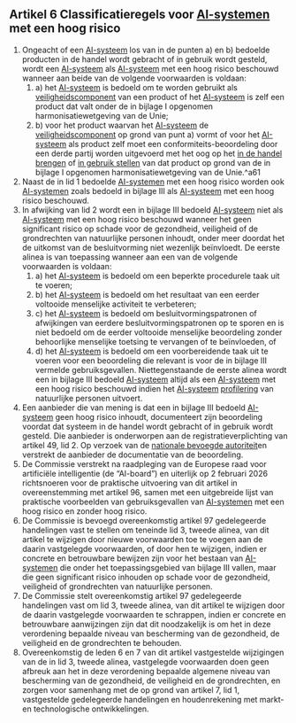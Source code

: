 ## Artikel 6 Classificatieregels voor [AI-systemen](a3.md#^ai-systeem) met een hoog risico

1. Ongeacht of een [AI-systeem](a3.md#^ai-systeem) los van in de punten a) en b) bedoelde producten in de handel wordt gebracht of in gebruik wordt gesteld, wordt een [AI-systeem](a3.md#^ai-systeem) als [AI-systeem](a3.md#^ai-systeem) met een hoog risico beschouwd wanneer aan beide van de volgende voorwaarden is voldaan:
   1. a) het [AI-systeem](a3.md#^ai-systeem) is bedoeld om te worden gebruikt als [veiligheidscomponent](a3.md#^veiligheidscomponent) van een product of het [AI-systeem](a3.md#^ai-systeem) is zelf een product dat valt onder de in bijlage I opgenomen harmonisatiewetgeving van de Unie;
   2. b) voor het product waarvan het [AI-systeem](a3.md#^ai-systeem) de [veiligheidscomponent](a3.md#^veiligheidscomponent) op grond van punt a) vormt of voor het [AI-systeem](a3.md#^ai-systeem) als product zelf moet een conformiteits-beoordeling door een derde partij worden uitgevoerd met het oog op het [in de handel brengen](a3.md#^handel) of [in gebruik stellen](a3.md#^gebruik) van dat product op grond van de in bijlage I opgenomen harmonisatiewetgeving van de Unie.^a61
2. Naast de in lid 1 bedoelde [AI-systemen](a3.md#^ai-systeem) met een hoog risico worden ook [AI-systemen](a3.md#^ai-systeem) zoals bedoeld in bijlage III als [AI-systeem](a3.md#^ai-systeem) met een hoog risico beschouwd.
3. In afwijking van lid 2 wordt een in bijlage III bedoeld [AI-systeem](a3.md#^ai-systeem) niet als [AI-systeem](a3.md#^ai-systeem) met een hoog risico beschouwd wanneer het geen significant risico op schade voor de gezondheid, veiligheid of de grondrechten van natuurlijke personen inhoudt, onder meer doordat het de uitkomst van de besluitvorming niet wezenlijk beïnvloedt. De eerste alinea is van toepassing wanneer aan een van de volgende voorwaarden is voldaan:
   1. a) het [AI-systeem](a3.md#^ai-systeem) is bedoeld om een beperkte procedurele taak uit te voeren;
   2. b) het [AI-systeem](a3.md#^ai-systeem) is bedoeld om het resultaat van een eerder voltooide menselijke activiteit te verbeteren;
   3. c) het [AI-systeem](a3.md#^ai-systeem) is bedoeld om besluitvormingspatronen of afwijkingen van eerdere besluitvormingspatronen op te sporen en is niet bedoeld om de eerder voltooide menselijke beoordeling zonder behoorlijke menselijke toetsing te vervangen of te beïnvloeden, of
   4. d) het [AI-systeem](a3.md#^ai-systeem) is bedoeld om een voorbereidende taak uit te voeren voor een beoordeling die relevant is voor de in bijlage III vermelde gebruiksgevallen.
      Niettegenstaande de eerste alinea wordt een in bijlage III bedoeld [AI-systeem](a3.md#^ai-systeem) altijd als een [AI-systeem](a3.md#^ai-systeem) met een hoog risico beschouwd indien het [AI-systeem](a3.md#^ai-systeem) [profilering](a3.md#^profil) van natuurlijke personen uitvoert.
4. Een aanbieder die van mening is dat een in bijlage III bedoeld [AI-systeem](a3.md#^ai-systeem) geen hoog risico inhoudt, documenteert zijn beoordeling voordat dat systeem in de handel wordt gebracht of in gebruik wordt gesteld. Die aanbieder is onderworpen aan de registratieverplichting van artikel 49, lid 2. Op verzoek van de [nationale bevoegde autoriteit](a3.md#^natbau)en verstrekt de aanbieder de documentatie van de beoordeling.
5. De Commissie verstrekt na raadpleging van de Europese raad voor artificiële intelligentie (de “AI-board”) en uiterlijk op 2 februari 2026 richtsnoeren voor de praktische uitvoering van dit artikel in overeenstemming met artikel 96, samen met een uitgebreide lijst van praktische voorbeelden van gebruiksgevallen van [AI-systemen](a3.md#^ai-systeem) met een hoog risico en zonder hoog risico.
6. De Commissie is bevoegd overeenkomstig artikel 97 gedelegeerde handelingen vast te stellen om teneinde lid 3, tweede alinea, van dit artikel te wijzigen door nieuwe voorwaarden toe te voegen aan de daarin vastgelegde voorwaarden, of door hen te wijzigen, indien er concrete en betrouwbare bewijzen zijn voor het bestaan van [AI-systemen](a3.md#^ai-systeem) die onder het toepassingsgebied van bijlage III vallen, maar die geen significant risico inhouden op schade voor de gezondheid, veiligheid of grondrechten van natuurlijke personen.
7. De Commissie stelt overeenkomstig artikel 97 gedelegeerde handelingen vast om lid 3, tweede alinea, van dit artikel te wijzigen door de daarin vastgelegde voorwaarden te schrappen, indien er concrete en betrouwbare aanwijzingen zijn dat dit noodzakelijk is om het in deze verordening bepaalde niveau van bescherming van de gezondheid, de veiligheid en de grondrechten te behouden.
8. Overeenkomstig de leden 6 en 7 van dit artikel vastgestelde wijzigingen van de in lid 3, tweede alinea, vastgelegde voorwaarden doen geen afbreuk aan het in deze verordening bepaalde algemene niveau van bescherming van de gezondheid, de veiligheid en de grondrechten, en zorgen voor samenhang met de op grond van artikel 7, lid 1, vastgestelde gedelegeerde handelingen en houdenrekening met markt- en technologische ontwikkelingen.
